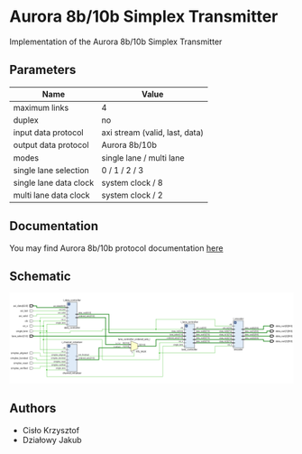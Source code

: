 # Aurora 8b/10b Simplex Transmitter

Implementation of the Aurora 8b/10b Simplex Transmitter

## Parameters

Name | Value
--- | ---
maximum links | 4
duplex | no
input data protocol | axi stream (valid, last, data)
output data protocol | Aurora 8b/10b
modes | single lane / multi lane
single lane selection | 0 / 1 / 2 / 3
single lane data clock | system clock / 8
multi lane data clock | system clock / 2

## Documentation

You may find Aurora 8b/10b protocol documentation [here](doc/aurora_8b10b_protocol_spec_sp002.pdf)

## Schematic

![schematic](doc/schematic.png)

## Authors

- Cisło Krzysztof
- Działowy Jakub
